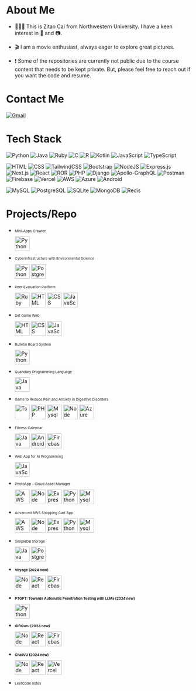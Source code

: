 <h1>About Me</h1>

- <p>👨🏻‍🎓 This is Zitao Cai from Northwestern University. I have a keen interest in 🏃 and 📷.</p>
- <p>🎬 I am a movie enthusiast, always eager to explore great pictures.</p>
- <p>❗️ Some of the repositories are currently not public due to the course content that needs to be kept private. But, please feel free to reach out if you want the code and resume. </p>

<h1>Contact Me</h1>

[![Gmail](https://img.shields.io/badge/Gmail-D14836?style=for-the-badge&logo=gmail&logoColor=white)](mailto:jerrychoiczt@gmail.com)

<h1>Tech Stack</h1>

![Python](https://img.shields.io/badge/python-3670A0?style=for-the-badge&logo=python&logoColor=ffdd54) ![Java](https://img.shields.io/badge/Java-ED8B00?style=for-the-badge&logo=openjdk&logoColor=white) ![Ruby](https://img.shields.io/badge/Ruby-CC342D?style=for-the-badge&logo=ruby&logoColor=white) ![C](https://img.shields.io/badge/C-00599C?style=for-the-badge&logo=c&logoColor=white) ![R](https://img.shields.io/badge/R-276DC3?style=for-the-badge&logo=r&logoColor=white) ![Kotlin](https://img.shields.io/badge/Kotlin-0095D5?&style=for-the-badge&logo=kotlin&logoColor=white) ![JavaScript](https://img.shields.io/badge/JavaScript-323330?style=for-the-badge&logo=javascript&logoColor=F7DF1E) ![TypeScript](https://img.shields.io/badge/typescript-%23007ACC.svg?style=for-the-badge&logo=typescript&logoColor=white)

![HTML](https://img.shields.io/badge/HTML-239120?style=for-the-badge&logo=html5&logoColor=white) ![CSS](https://img.shields.io/badge/CSS-239120?&style=for-the-badge&logo=css3&logoColor=white) ![TailwindCSS](https://img.shields.io/badge/tailwindcss-%2338B2AC.svg?style=for-the-badge&logo=tailwind-css&logoColor=white) ![Bootstrap](https://img.shields.io/badge/Bootstrap-563D7C?style=for-the-badge&logo=bootstrap&logoColor=white) ![NodeJS](https://img.shields.io/badge/node.js-6DA55F?style=for-the-badge&logo=node.js&logoColor=white) ![Express.js](https://img.shields.io/badge/express.js-%23404d59.svg?style=for-the-badge&logo=express&logoColor=%2361DAFB) ![Next.js](https://img.shields.io/badge/Next-black?style=for-the-badge&logo=next.js&logoColor=white) ![React](https://img.shields.io/badge/react-%2320232a.svg?style=for-the-badge&logo=react&logoColor=%2361DAFB) ![ROR](https://img.shields.io/badge/Ruby_on_Rails-CC0000?style=for-the-badge&logo=ruby-on-rails&logoColor=white) ![PHP](https://img.shields.io/badge/PHP-777BB4?style=for-the-badge&logo=php&logoColor=white) ![Django](https://img.shields.io/badge/Django-092E20?style=for-the-badge&logo=django&logoColor=white) ![Apollo-GraphQL](https://img.shields.io/badge/-ApolloGraphQL-311C87?style=for-the-badge&logo=apollo-graphql) ![Postman](https://img.shields.io/badge/Postman-FF6C37?style=for-the-badge&logo=postman&logoColor=white) ![Firebase](https://img.shields.io/badge/firebase-%23039BE5.svg?style=for-the-badge&logo=firebase) ![Vercel](https://img.shields.io/badge/vercel-%23039BE5.svg?style=for-the-badge&logo=vercel) ![AWS](https://img.shields.io/badge/AWS-%23FF9900.svg?style=for-the-badge&logo=amazon-aws&logoColor=white) ![Azure](https://img.shields.io/badge/azure-%230072C6.svg?style=for-the-badge&logo=microsoftazure&logoColor=white) ![Android](https://img.shields.io/badge/Android_Studio-3DDC84?style=for-the-badge&logo=android-studio&logoColor=white)

![MySQL](https://img.shields.io/badge/MySQL-00000F?style=for-the-badge&logo=mysql&logoColor=white) ![PostgreSQL](https://img.shields.io/badge/PostgreSQL-316192?style=for-the-badge&logo=postgresql&logoColor=white) ![SQLite](https://img.shields.io/badge/SQLite-07405E?style=for-the-badge&logo=sqlite&logoColor=white) ![MongoDB](https://img.shields.io/badge/MongoDB-4EA94B?style=for-the-badge&logo=mongodb&logoColor=white) ![Redis](https://img.shields.io/badge/redis-%23DD0031.svg?style=for-the-badge&logo=redis&logoColor=white)

<h1>Projects/Repo</h1>

<ul>
  <li>
    <p style="font-size:1vw">Mini-Apps Crawler</p> 
    <img class="skill-icon" src="https://skillicons.dev/icons?i=py" alt="Python" style="width: 40px; height: 40px;">
  </li>
  <li>
    <p style="font-size:1vw">Cyberinfrastructure with Environmental Science</p>
    <img class="skill-icon" src="https://skillicons.dev/icons?i=py" alt="Python" style="width: 40px; height: 40px;">
    <img class="skill-icon" src="https://skillicons.dev/icons?i=postgres" alt="PostgreSQL" style="width: 40px; height: 40px;">
  </li>
  <li>
    <p style="font-size:1vw">Peer Evaluation Platform</p>
    <img class="skill-icon" src="https://skillicons.dev/icons?i=ruby" alt="Ruby" style="width: 40px; height: 40px;">
    <img class="skill-icon" src="https://skillicons.dev/icons?i=html" alt="HTML" style="width: 40px; height: 40px;">
    <img class="skill-icon" src="https://skillicons.dev/icons?i=css" alt="CSS" style="width: 40px; height: 40px;">
    <img class="skill-icon" src="https://skillicons.dev/icons?i=js" alt="JavaScript" style="width: 40px; height: 40px;">
  </li>
  <li><p style="font-size:1vw">Set Game Web</p>
    <img class="skill-icon" src="https://skillicons.dev/icons?i=html" alt="HTML" style="width: 40px; height: 40px;">
    <img class="skill-icon" src="https://skillicons.dev/icons?i=css" alt="CSS" style="width: 40px; height: 40px;">
    <img class="skill-icon" src="https://skillicons.dev/icons?i=js" alt="JavaScript" style="width: 40px; height: 40px;">
  </li>
  <li><p style="font-size:1vw">Bulletin Board System</p>
    <img class="skill-icon" src="https://skillicons.dev/icons?i=py" alt="Python" style="width: 40px; height: 40px;">
  </li>
  <li><p style="font-size:1vw">Quandary Programming Language</P>
    <img class="skill-icon" src="https://skillicons.dev/icons?i=java" alt="Java" style="width: 40px; height: 40px;"></li>
  <li><p style="font-size:1vw">Game to Reduce Pain and Anxiety in Digestive Disorders</p>
    <img class="skill-icon" src="https://skillicons.dev/icons?i=ts" alt="Ts" style="width: 40px; height: 40px;">
    <img class="skill-icon" src="https://skillicons.dev/icons?i=php" alt="PHP" style="width: 40px; height: 40px;">
    <img class="skill-icon" src="https://skillicons.dev/icons?i=mysql" alt="Mysql" style="width: 40px; height: 40px;">
    <img class="skill-icon" src="https://skillicons.dev/icons?i=nodejs" alt="Node" style="width: 40px; height: 40px;">
    <img class="skill-icon" src="https://skillicons.dev/icons?i=azure" alt="Azure" style="width: 40px; height: 40px;">
  </li>
  <li><p style="font-size:1vw">Fitness Calendar</p>
    <img class="skill-icon" src="https://skillicons.dev/icons?i=java" alt="Java" style="width: 40px; height: 40px;">
    <img class="skill-icon" src="https://skillicons.dev/icons?i=androidstudio" alt="Android" style="width: 40px; height: 40px;">
    <img class="skill-icon" src="https://skillicons.dev/icons?i=firebase" alt="Firebase" style="width: 40px; height: 40px;">
  </li>
  <li><p style="font-size:1vw">Web App for Al Programming</p>
    <img class="skill-icon" src="https://skillicons.dev/icons?i=js" alt="JavaScript" style="width: 40px; height: 40px;">
  </li>
  <li><p style="font-size:1vw">PhotoApp - Cloud Asset Manager</p>
    <img class="skill-icon" src="https://skillicons.dev/icons?i=aws" alt="AWS" style="width: 40px; height: 40px;">
    <img class="skill-icon" src="https://skillicons.dev/icons?i=nodejs" alt="Node" style="width: 40px; height: 40px;">
    <img class="skill-icon" src="https://skillicons.dev/icons?i=express" alt="Express" style="width: 40px; height: 40px;">
    <img class="skill-icon" src="https://skillicons.dev/icons?i=py" alt="Python" style="width: 40px; height: 40px;">
    <img class="skill-icon" src="https://skillicons.dev/icons?i=mysql" alt="Mysql" style="width: 40px; height: 40px;">
  </li>
  <li><p style="font-size:1vw">Advanced AWS Shopping Cart App</p>
    <img class="skill-icon" src="https://skillicons.dev/icons?i=aws" alt="AWS" style="width: 40px; height: 40px;">
    <img class="skill-icon" src="https://skillicons.dev/icons?i=nodejs" alt="Node" style="width: 40px; height: 40px;">
    <img class="skill-icon" src="https://skillicons.dev/icons?i=express" alt="Express" style="width: 40px; height: 40px;">
    <img class="skill-icon" src="https://skillicons.dev/icons?i=py" alt="Python" style="width: 40px; height: 40px;">
    <img class="skill-icon" src="https://skillicons.dev/icons?i=mysql" alt="Mysql" style="width: 40px; height: 40px;">
  </li>
  <li><p style="font-size:1vw">SimpleDB Storage</P>
    <img class="skill-icon" src="https://skillicons.dev/icons?i=java" alt="Java" style="width: 40px; height: 40px;">
    <img class="skill-icon" src="https://skillicons.dev/icons?i=postgres" alt="PostgreSQL" style="width: 40px; height: 40px;">
  </li>
  <li><p style="font-size:1vw"><b>Voyage (2024 new)</b></p>
    <img class="skill-icon" src="https://skillicons.dev/icons?i=nodejs" alt="Node" style="width: 40px; height: 40px;">
    <img class="skill-icon" src="https://skillicons.dev/icons?i=react" alt="React" style="width: 40px; height: 40px;">
    <img class="skill-icon" src="https://skillicons.dev/icons?i=firebase" alt="Firebase" style="width: 40px; height: 40px;">
  </li>
  <li><p style="font-size:1vw"><b>PTGPT: Towards Automatic Penetration Testing with LLMs (2024 new)</b></p>
    <img class="skill-icon" src="https://skillicons.dev/icons?i=py" alt="Python" style="width: 40px; height: 40px;">
  </li>
  <li><p style="font-size:1vw"><b>GiftGuru (2024 new)</b></p>
    <img class="skill-icon" src="https://skillicons.dev/icons?i=nodejs" alt="Node" style="width: 40px; height: 40px;">
    <img class="skill-icon" src="https://skillicons.dev/icons?i=react" alt="React" style="width: 40px; height: 40px;">
    <img class="skill-icon" src="https://skillicons.dev/icons?i=firebase" alt="Firebase" style="width: 40px; height: 40px;">
  </li>
  <li><p style="font-size:1vw"><b>ChatVU (2024 new)</b></p>
    <img class="skill-icon" src="https://skillicons.dev/icons?i=nodejs" alt="Node" style="width: 40px; height: 40px;">
    <img class="skill-icon" src="https://skillicons.dev/icons?i=react" alt="React" style="width: 40px; height: 40px;">
    <img class="skill-icon" src="https://skillicons.dev/icons?i=vercel" alt="Vercel" style="width: 40px; height: 40px;">
  </li>
  <li><p style="font-size:1vw">LeetCode notes</li>
</ul>

<!-- <style>
  .skill-icon {
    width: 40px;
    height: 40px;
    margin-right: 5px;
  }
</style> -->
